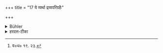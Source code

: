 +++
title = "17 ये व्यर्था द्रव्यपरिग्रहैः"

+++

<details><summary>Bühler</summary>

17. And those to whom the acquisition of property is forbidden (as Sannyāsins).
</details>

<details><summary>हरदत्त-टीका</summary>

## सूत्रम्
ये व्यर्था द्रव्यपरिग्रहैः ॥ १७॥  
## टिप्पनी
ये च परिव्राजकादयः द्रव्यपरिग्रहैर्व्यर्था निष्प्रयोजनाः शास्त्रतो येषां द्रव्यपरिग्रहः प्रतिषिद्धः तेऽप्यकराः।  
तथा च वसिष्ठः—  
[^१]"अकरः श्रोत्रियो राजा पुमाननाथः प्रव्रजितो बालवृद्धतरुणप्रशान्ता" इति ॥ १७॥  

[^१]: व०ध० १९. २३.
</details>
